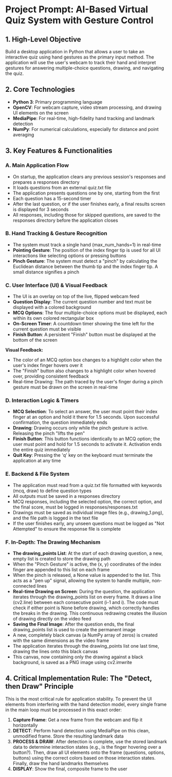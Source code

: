 # Project Prompt: AI-Based Virtual Quiz System with Gesture Control

## 1. High-Level Objective
Build a desktop application in Python that allows a user to take an interactive quiz using hand gestures as the primary input method. The application will use the user's webcam to track their hand and interpret gestures for answering multiple-choice questions, drawing, and navigating the quiz.

## 2. Core Technologies
- **Python 3**: Primary programming language
- **OpenCV**: For webcam capture, video stream processing, and drawing UI elements on the screen
- **MediaPipe**: For real-time, high-fidelity hand tracking and landmark detection
- **NumPy**: For numerical calculations, especially for distance and point averaging

## 3. Key Features & Functionalities

### A. Main Application Flow
- On startup, the application clears any previous session's responses and prepares a responses directory
- It loads questions from an external quiz.txt file
- The application presents questions one by one, starting from the first
- Each question has a 15-second timer
- After the last question, or if the user finishes early, a final results screen is displayed for 3 seconds
- All responses, including those for skipped questions, are saved to the responses directory before the application closes

### B. Hand Tracking & Gesture Recognition
- The system must track a single hand (max_num_hands=1) in real-time
- **Pointing Gesture**: The position of the index finger tip is used for all UI interactions like selecting options or pressing buttons
- **Pinch Gesture**: The system must detect a "pinch" by calculating the Euclidean distance between the thumb tip and the index finger tip. A small distance signifies a pinch

### C. User Interface (UI) & Visual Feedback
- The UI is an overlay on top of the live, flipped webcam feed
- **Question Display**: The current question number and text must be displayed with a colored background
- **MCQ Options**: The four multiple-choice options must be displayed, each within its own colored rectangular box
- **On-Screen Timer**: A countdown timer showing the time left for the current question must be visible
- **Finish Button**: A persistent "Finish" button must be displayed at the bottom of the screen

**Visual Feedback:**
- The color of an MCQ option box changes to a highlight color when the user's index finger hovers over it
- The "Finish" button also changes to a highlight color when hovered over, providing consistent feedback
- Real-time Drawing: The path traced by the user's finger during a pinch gesture must be drawn on the screen in real-time

### D. Interaction Logic & Timers
- **MCQ Selection**: To select an answer, the user must point their index finger at an option and hold it there for 1.5 seconds. Upon successful confirmation, the question immediately ends
- **Drawing**: Drawing occurs only while the pinch gesture is active. Releasing the pinch "lifts the pen"
- **Finish Button**: This button functions identically to an MCQ option; the user must point and hold for 1.5 seconds to activate it. Activation ends the entire quiz immediately
- **Quit Key**: Pressing the 'q' key on the keyboard must terminate the application at any time

### E. Backend & File System
- The application must read from a quiz.txt file formatted with keywords (mcq, draw) to define question types
- All outputs must be saved in a responses directory
- MCQ responses, including the selected option, the correct option, and the final score, must be logged in responses/responses.txt
- Drawings must be saved as individual image files (e.g., drawing_1.png), and the file path is logged in the text file
- If the user finishes early, any unseen questions must be logged as "Not Attempted" to ensure the response file is complete

### F. In-Depth: The Drawing Mechanism
- **The drawing_points List**: At the start of each drawing question, a new, empty list is created to store the drawing path
- When the "Pinch Gesture" is active, the (x, y) coordinates of the index finger are appended to this list on each frame
- When the pinch is released, a None value is appended to the list. This acts as a "pen up" signal, allowing the system to handle multiple, non-connected lines
- **Real-time Drawing on Screen**: During the question, the application iterates through the drawing_points list on every frame. It draws a line (cv2.line) between each consecutive point (i-1 and i). The code must check if either point is None before drawing, which correctly handles the breaks in the drawing. This continuous redrawing creates the illusion of drawing directly on the video feed
- **Saving the Final Image**: After the question ends, the final drawing_points list is used to create the permanent image
- A new, completely black canvas (a NumPy array of zeros) is created with the same dimensions as the video frame
- The application iterates through the drawing_points list one last time, drawing the lines onto this black canvas
- This canvas, now containing only the drawing against a black background, is saved as a PNG image using cv2.imwrite

## 4. Critical Implementation Rule: The "Detect, then Draw" Principle
This is the most critical rule for application stability. To prevent the UI elements from interfering with the hand detection model, every single frame in the main loop must be processed in this exact order:

1. **Capture Frame**: Get a new frame from the webcam and flip it horizontally
2. **DETECT**: Perform hand detection using MediaPipe on this clean, unmodified frame. Store the resulting landmark data
3. **PROCESS & DRAW**: After detection is complete, use the stored landmark data to determine interaction states (e.g., is the finger hovering over a button?). Then, draw all UI elements onto the frame (questions, options, buttons) using the correct colors based on those interaction states. Finally, draw the hand landmarks themselves
4. **DISPLAY**: Show the final, composite frame to the user 
